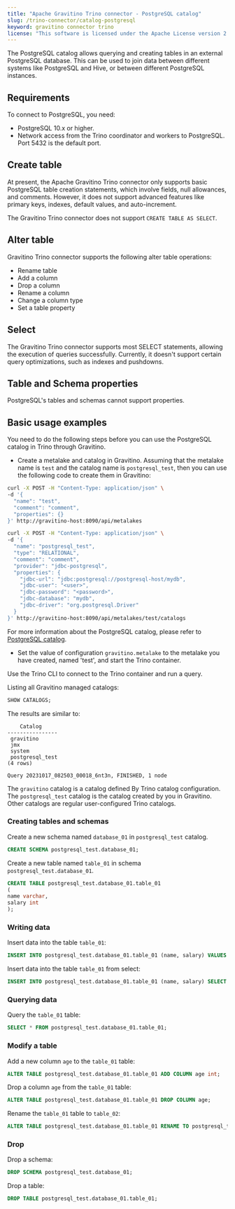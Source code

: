 ```yaml
---
title: "Apache Gravitino Trino connector - PostgreSQL catalog"
slug: /trino-connector/catalog-postgresql
keyword: gravitino connector trino
license: "This software is licensed under the Apache License version 2."
---
```


The PostgreSQL catalog allows querying and creating tables in an external PostgreSQL database. 
This can be used to join data between different systems like PostgreSQL and Hive, or between different PostgreSQL instances.

## Requirements

To connect to PostgreSQL, you need:
- PostgreSQL 10.x or higher.
- Network access from the Trino coordinator and workers to PostgreSQL. Port 5432 is the default port.

## Create table

At present, the Apache Gravitino Trino connector only supports basic PostgreSQL table creation statements, which involve fields, null allowances, and comments. However, it does not support advanced features like primary keys, indexes, default values, and auto-increment.

The Gravitino Trino connector does not support `CREATE TABLE AS SELECT`.

## Alter table

Gravitino Trino connector supports the following alter table operations:
- Rename table
- Add a column
- Drop a column
- Rename a column
- Change a column type
- Set a table property

## Select

The Gravitino Trino connector supports most SELECT statements, allowing the execution of queries successfully.
Currently, it doesn't support certain query optimizations, such as indexes and pushdowns.

## Table and Schema properties

PostgreSQL's tables and schemas cannot support properties.

## Basic usage examples

You need to do the following steps before you can use the PostgreSQL catalog in Trino through Gravitino.

- Create a metalake and catalog in Gravitino. Assuming that the metalake name is `test` and the catalog name is `postgresql_test`, then you can use the following code to create them in Gravitino:

```bash
curl -X POST -H "Content-Type: application/json" \
-d '{
  "name": "test",
  "comment": "comment",
  "properties": {}
}' http://gravitino-host:8090/api/metalakes

curl -X POST -H "Content-Type: application/json" \
-d '{
  "name": "postgresql_test",
  "type": "RELATIONAL",
  "comment": "comment",
  "provider": "jdbc-postgresql",
  "properties": {
    "jdbc-url": "jdbc:postgresql://postgresql-host/mydb",
    "jdbc-user": "<user>",
    "jdbc-password": "<password>",
    "jdbc-database": "mydb",
    "jdbc-driver": "org.postgresql.Driver"
  }
}' http://gravitino-host:8090/api/metalakes/test/catalogs
```
For more information about the PostgreSQL catalog, please refer to [PostgreSQL catalog](../../catalogs/relational/jdbc/postgresql.md).

- Set the value of configuration `gravitino.metalake` to the metalake you have created, named 'test', and start the Trino container.

Use the Trino CLI to connect to the Trino container and run a query.

Listing all Gravitino managed catalogs:

```sql 
SHOW CATALOGS;
```

The results are similar to:

```text
    Catalog
----------------
 gravitino
 jmx
 system
 postgresql_test
(4 rows)

Query 20231017_082503_00018_6nt3n, FINISHED, 1 node
```

The `gravitino` catalog is a catalog defined By Trino catalog configuration. 
The `postgresql_test` catalog is the catalog created by you in Gravitino.
Other catalogs are regular user-configured Trino catalogs.

### Creating tables and schemas

Create a new schema named `database_01` in `postgresql_test` catalog.

```sql
CREATE SCHEMA postgresql_test.database_01;
```

Create a new table named `table_01` in schema `postgresql_test.database_01`.

```sql
CREATE TABLE postgresql_test.database_01.table_01
(
name varchar,
salary int
);
```

### Writing data

Insert data into the table `table_01`:

```sql
INSERT INTO postgresql_test.database_01.table_01 (name, salary) VALUES ('ice', 12);
```

Insert data into the table `table_01` from select:

```sql
INSERT INTO postgresql_test.database_01.table_01 (name, salary) SELECT * FROM postgresql_test.database_01.table_01;
```

### Querying data

Query the `table_01` table:

```sql
SELECT * FROM postgresql_test.database_01.table_01;
```

### Modify a table

Add a new column `age` to the `table_01` table:

```sql
ALTER TABLE postgresql_test.database_01.table_01 ADD COLUMN age int;
```

Drop a column `age` from the `table_01` table:

```sql
ALTER TABLE postgresql_test.database_01.table_01 DROP COLUMN age;
```

Rename the `table_01` table to `table_02`:

```sql
ALTER TABLE postgresql_test.database_01.table_01 RENAME TO postgresql_test.database_01.table_02;
```

### Drop

Drop a schema:

```sql
DROP SCHEMA postgresql_test.database_01;
```

Drop a table:

```sql
DROP TABLE postgresql_test.database_01.table_01;
```
